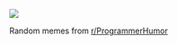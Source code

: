 ![](https://preview.redd.it/y61j32slf8ne1.png?width=320&crop=smart&auto=webp&s=9053253f2206e1d51daab5304a6e6c2303cbd91f)

 Random memes from [r/ProgrammerHumor](https://www.reddit.com/r/ProgrammerHumor/)
